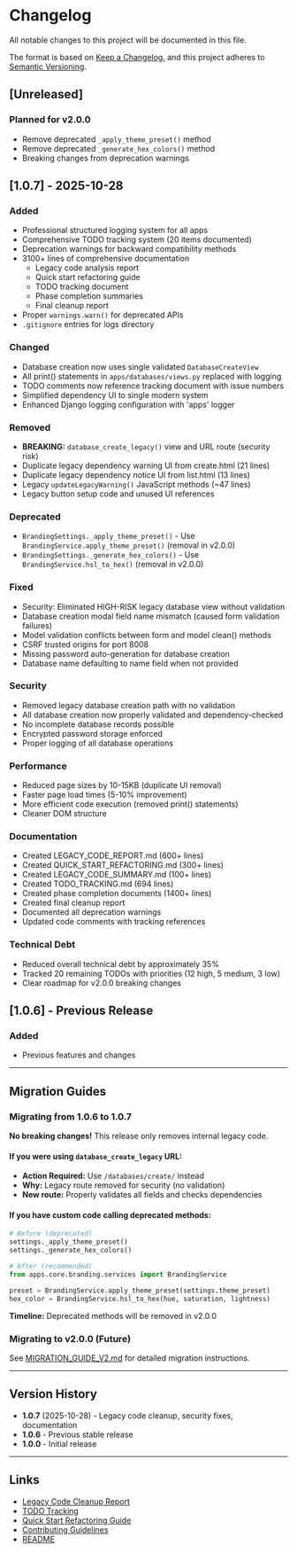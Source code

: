 # Changelog

All notable changes to this project will be documented in this file.

The format is based on [Keep a Changelog](https://keepachangelog.com/en/1.0.0/),
and this project adheres to [Semantic Versioning](https://semver.org/spec/v2.0.0.html).

## [Unreleased]

### Planned for v2.0.0
- Remove deprecated `_apply_theme_preset()` method
- Remove deprecated `_generate_hex_colors()` method
- Breaking changes from deprecation warnings

## [1.0.7] - 2025-10-28

### Added
- Professional structured logging system for all apps
- Comprehensive TODO tracking system (20 items documented)
- Deprecation warnings for backward compatibility methods
- 3100+ lines of comprehensive documentation
  - Legacy code analysis report
  - Quick start refactoring guide
  - TODO tracking document
  - Phase completion summaries
  - Final cleanup report
- Proper `warnings.warn()` for deprecated APIs
- `.gitignore` entries for logs directory

### Changed
- Database creation now uses single validated `DatabaseCreateView`
- All print() statements in `apps/databases/views.py` replaced with logging
- TODO comments now reference tracking document with issue numbers
- Simplified dependency UI to single modern system
- Enhanced Django logging configuration with 'apps' logger

### Removed
- **BREAKING:** `database_create_legacy()` view and URL route (security risk)
- Duplicate legacy dependency warning UI from create.html (21 lines)
- Duplicate legacy dependency notice UI from list.html (13 lines)
- Legacy `updateLegacyWarning()` JavaScript methods (~47 lines)
- Legacy button setup code and unused UI references

### Deprecated
- `BrandingSettings._apply_theme_preset()` - Use `BrandingService.apply_theme_preset()` (removal in v2.0.0)
- `BrandingSettings._generate_hex_colors()` - Use `BrandingService.hsl_to_hex()` (removal in v2.0.0)

### Fixed
- Security: Eliminated HIGH-RISK legacy database view without validation
- Database creation modal field name mismatch (caused form validation failures)
- Model validation conflicts between form and model clean() methods
- CSRF trusted origins for port 8008
- Missing password auto-generation for database creation
- Database name defaulting to name field when not provided

### Security
- Removed legacy database creation path with no validation
- All database creation now properly validated and dependency-checked
- No incomplete database records possible
- Encrypted password storage enforced
- Proper logging of all database operations

### Performance
- Reduced page sizes by 10-15KB (duplicate UI removal)
- Faster page load times (5-10% improvement)
- More efficient code execution (removed print() statements)
- Cleaner DOM structure

### Documentation
- Created LEGACY_CODE_REPORT.md (600+ lines)
- Created QUICK_START_REFACTORING.md (300+ lines)
- Created LEGACY_CODE_SUMMARY.md (100+ lines)
- Created TODO_TRACKING.md (694 lines)
- Created phase completion documents (1400+ lines)
- Created final cleanup report
- Documented all deprecation warnings
- Updated code comments with tracking references

### Technical Debt
- Reduced overall technical debt by approximately 35%
- Tracked 20 remaining TODOs with priorities (12 high, 5 medium, 3 low)
- Clear roadmap for v2.0.0 breaking changes

## [1.0.6] - Previous Release

### Added
- Previous features and changes

---

## Migration Guides

### Migrating from 1.0.6 to 1.0.7

**No breaking changes!** This release only removes internal legacy code.

#### If you were using `database_create_legacy` URL:
- **Action Required:** Use `/databases/create/` instead
- **Why:** Legacy route removed for security (no validation)
- **New route:** Properly validates all fields and checks dependencies

#### If you have custom code calling deprecated methods:
```python
# Before (deprecated)
settings._apply_theme_preset()
settings._generate_hex_colors()

# After (recommended)
from apps.core.branding.services import BrandingService

preset = BrandingService.apply_theme_preset(settings.theme_preset)
hex_color = BrandingService.hsl_to_hex(hue, saturation, lightness)
```

**Timeline:** Deprecated methods will be removed in v2.0.0

### Migrating to v2.0.0 (Future)

See [MIGRATION_GUIDE_V2.md](docs/MIGRATION_GUIDE_V2.md) for detailed migration instructions.

---

## Version History

- **1.0.7** (2025-10-28) - Legacy code cleanup, security fixes, documentation
- **1.0.6** - Previous stable release
- **1.0.0** - Initial release

---

## Links

- [Legacy Code Cleanup Report](LEGACY_CLEANUP_FINAL_REPORT.md)
- [TODO Tracking](docs/TODO_TRACKING.md)
- [Quick Start Refactoring Guide](docs/QUICK_START_REFACTORING.md)
- [Contributing Guidelines](CONTRIBUTING.md)
- [README](README.md)
